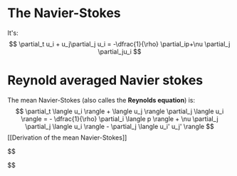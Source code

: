 # The Navier-Stokes

It's:
$$
\partial_t u_i + u_j\partial_j u_i = -\dfrac{1}{\rho} \partial_ip+\nu \partial_j \partial_ju_i
$$


# Reynold averaged Navier stokes
The mean Navier-Stokes (also calles the **Reynolds equation**) is:
$$
\partial_t \langle u_i \rangle + \langle u_j \rangle \partial_j \langle u_i \rangle = - \dfrac{1}{\rho} \partial_i \langle p \rangle + \nu \partial_j \partial_j \langle u_i \rangle - \partial_j \langle u_i' u_j' \rangle 
$$
[[Derivation of the mean Navier-Stokes]]

$$

$$